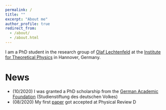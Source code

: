 ```yaml
---
permalink: /
title: ""
excerpt: "About me"
author_profile: true
redirect_from: 
  - /about/
  - /about.html
---
```


I am a PhD student in the research group of [Olaf Lechtenfeld](https://www.itp.uni-hannover.de/lechtenf.html?&L=1) at the [Institute for Theoretical Physics](https://www.itp.uni-hannover.de/itp.html?&L=1) in Hannover, Germany.

News
======
* (10/2020) I was granted a PhD scholarship from the [German Academic Foundation](https://www.studienstiftung.de/en) (Studienstiftung des deutschen Volkes)
* (08/2020) My first [paper](https://journals.aps.org/prd/abstract/10.1103/PhysRevD.102.063520) got accepted at Physical Review D
